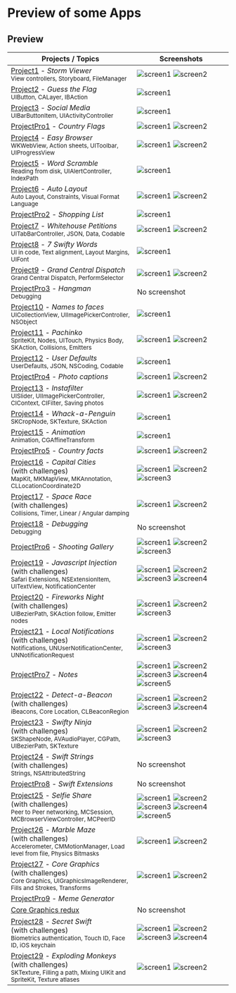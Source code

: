 # Preview of some Apps

## Preview

Projects / Topics                                                                                                                                                            | Screenshots
---                                                                                                                                                                          |---
[Project1](Project1) - *Storm Viewer*                                      <br/><sub> View controllers, Storyboard, FileManager                               </sub> | ![screen1](screenshots/project1SS1.png) ![screen2](screenshots/project1SS2.png) |
[Project2](Project2) - *Guess the Flag*                                        <br/><sub> UIButton, CALayer, IBAction                                             </sub> | ![screen1](screenshots/project2SS1.png) |
[Project3](Project3) - *Social Media*                  <br/><sub> UIBarButtonItem, UIActivityController                                   </sub> | ![screen1](screenshots/project3SS1.png) |
[ProjectPro1](ProjectPro1) - *Country Flags*                                 <br/><sub>                                                                         </sub> | ![screen1](screenshots/projectPro1SS1.png) ![screen2](screenshots/projectPro1SS1.png) |
[Project4](Project4) - *Easy Browser*                                        <br/><sub> WKWebView, Action sheets, UIToolbar, UIProgressView                     </sub> | ![screen1](screenshots/project3SS1.png) ![screen2](screenshots/project4SS2.png) |
[Project5](Project5) - *Word Scramble*                                      <br/><sub> Reading from disk, UIAlertController, IndexPath                         </sub> | ![screen1](screenshots/project5SS1.png) |
[Project6](Project6) - *Auto Layout*                                     <br/><sub> Auto Layout, Constraints, Visual Format Language                        </sub> | ![screen1](screenshots/project6SS1.png) ![screen2](screenshots/project6SS2.png) |
[ProjectPro2](ProjectPro2) - *Shopping List*                                 <br/><sub>                                                                         </sub> | ![screen1](screenshots/projectPro2SS1.png) |
[Project7](Project7) - *Whitehouse Petitions*                                        <br/><sub> UITabBarController, JSON, Data, Codable                                 </sub> | ![screen1](screenshots/project7SS1.png) ![screen2](screenshots/project7SS2.png) |
[Project8](Project8) - *7 Swifty Words*                                        <br/><sub> UI in code, Text alignment, Layout Margins, UIFont                      </sub> | ![screen1](screenshots/project8SS1.png) |
[Project9](Project9) - *Grand Central Dispatch*                                        <br/><sub> Grand Central Dispatch, PerformSelector                                 </sub> | ![screen1](screenshots/project9SS1.png) ![screen2](screenshots/project9SS2.png) |
[ProjectPro3](ProjectPro3) - *Hangman*                                                         <br/><sub> Debugging                                                               </sub> | No screenshot |
[Project10](Project10) - *Names to faces*                           <br/><sub> UICollectionView, UIImagePickerController, NSObject                     </sub> | ![screen1](screenshots/project10SS1.png) |
[Project11](Project11) - *Pachinko*                                      <br/><sub> SpriteKit, Nodes, UITouch, Physics Body, SKAction, Collisions, Emitters </sub> | ![screen1](screenshots/project11SS1.png) ![screen2](screenshots/project11SS1.png) |
[Project12](Project12) - *User Defaults*                                 <br/><sub> UserDefaults, JSON, NSCoding, Codable                                            </sub> | ![screen1](screenshots/project12SS1.png) |
[ProjectPro4](ProjectPro4) - *Photo captions*                             <br/><sub>                                                                         </sub> | ![screen1](screenshots/projectPro4SS1.png) ![screen2](screenshots/projectPro4SS1.png) |
[Project13](Project13) - *Instafilter*                                     <br/><sub> UISlider, UIImagePickerController, CIContext, CIFilter, Saving photos   </sub> | ![screen1](screenshots/project13SS1.png) ![screen2](screenshots/project13SS2.png) |
[Project14](Project14) - *Whack-a-Penguin*                                      <br/><sub> SKCropNode, SKTexture, SKAction                                         </sub> | ![screen1](screenshots/project14SS1.png)
[Project15](Project15) - *Animation*                                                         <br/><sub> Animation, CGAffineTransform                                            </sub> | ![screen1](screenshots/project15SS1.png) |
[ProjectPro5](ProjectPro5) - *Country facts*                             <br/><sub>                                                                         </sub> | ![screen1](screenshots/projectPro4SS1.png) ![screen2](screenshots/projectPro5SS2.png) |
[Project16](Project16) - *Capital Cities* <br/>(with challenges)                                       <br/><sub> MapKit, MKMapView, MKAnnotation, CLLocationCoordinate2D                  </sub> | ![screen1](screenshots/project16SS1.png) ![screen2](screenshots/project16SS2.png) ![screen3](screenshots/project16SS3.png) |
[Project17](Project17) - *Space Race* <br/>(with challenges)                                       <br/><sub> Collisions, Timer, Linear / Angular damping                             </sub> | ![screen1](screenshots/project17SS1.png) ![screen2](screenshots/project17SS2.png) |
[Project18](Project18) - *Debugging*                                                         <br/><sub> Debugging                                                               </sub> | No screenshot |
[ProjectPro6](ProjectPro6) - *Shooting Gallery*                             <br/><sub>                                                                         </sub> | ![screen1](screenshots/projectPro6SS1.png) ![screen2](screenshots/projectPro6SS2.png) ![screen3](screenshots/projectPro6SS2.png) |
[Project19](Project19) - *Javascript Injection* <br/>(with challenges)                                       <br/><sub> Safari Extensions, NSExtensionItem, UITextView, NotificationCenter      </sub> | ![screen1](screenshots/project19SS1.png) ![screen2](screenshots/project19SS2.png) ![screen3](screenshots/project19SS3.png) ![screen4](screenshots/project19SS4.png) |
[Project20](Project20) - *Fireworks Night* <br/>(with challenges)                                       <br/><sub> UIBezierPath, SKAction follow, Emitter nodes                          </sub> | ![screen1](screenshots/project20SS1.png) ![screen2](screenshots/project20SS2.png) ![screen3](screenshots/project20SS3.png) |
[Project21](Project21) - *Local Notifications* <br/>(with challenges)                               <br/><sub> Notifications, UNUserNotificationCenter, UNNotificationRequest          </sub> | ![screen1](screenshots/project21SS1.png) ![screen2](screenshots/project21SS2.png) ![screen3](screenshots/project21SS3.png) |
[ProjectPro7](ProjectPro7) - *Notes*                             <br/><sub>                                                                         </sub> | ![screen1](screenshots/projectPro7SS1.png) ![screen2](screenshots/projectPro7SS2.png) ![screen3](screenshots/projectPro7SS3.png) ![screen4](screenshots/projectPro7SS4.png) ![screen5](screenshots/projectPro7SS5.png) |
[Project22](Project22) - *Detect-a-Beacon* <br/>(with challenges)                                       <br/><sub> iBeacons, Core Location, CLBeaconRegion                                 </sub> | ![screen1](screenshots/project22SS1.png) ![screen2](screenshots/project22SS2.png) ![screen3](screenshots/project22SS3.png) ![screen4](screenshots/project22SS4.png) |
[Project23](Project23) - *Swifty Ninja* <br/>(with challenges)                                       <br/><sub> SKShapeNode, AVAudioPlayer, CGPath, UIBezierPath, SKTexture             </sub> | ![screen1](screenshots/project23SS1.png) ![screen2](screenshots/project23SS2.png) ![screen3](screenshots/project23SS3.png) |
[Project24](Project24) - *Swift Strings* <br/>(with challenges)                                       <br/><sub> Strings, NSAttributedString                                             </sub> | No screenshot |
[ProjectPro8](ProjectPro8) - *Swift Extensions*                             <br/><sub>                                                                         </sub> | No screenshot |
[Project25](Project25) - *Selfie Share* <br/>(with challenges)                                       <br/><sub> Peer to Peer networking, MCSession, MCBrowserViewController, MCPeerID   </sub> | ![screen1](screenshots/project25SS1.png) ![screen2](screenshots/project25SS2.png) ![screen3](screenshots/project25SS3.png) ![screen4](screenshots/project25SS4.png) ![screen5](screenshots/project25SS6.png) |
[Project26](Project26) - *Marble Maze* <br/>(with challenges)                                       <br/><sub> Accelerometer, CMMotionManager, Load level from file, Physics Bitmasks  </sub> | ![screen1](screenshots/project26SS1.png) ![screen2](screenshots/project26SS2.png) 
[Project27](Project27) - *Core Graphics* <br/>(with challenges)                               <br/><sub> Core Graphics, UIGraphicsImageRenderer, Fills and Strokes, Transforms   </sub> | ![screen1](screenshots/project27SS1.png) ![screen2](screenshots/project27SS2.png) |
[ProjectPro9](ProjectPro9) - *Meme Generator*                            <br/><sub>                                                                         </sub> | 
[Core Graphics redux](37-CoreGraphics-Redux)                                       <br/><sub>                                                                         </sub> | No screenshot |
[Project28](38-Project28) - *Secret Swift* <br/>(with challenges)                               <br/><sub> Biometrics authentication, Touch ID, Face ID, iOS keychain              </sub> | ![screen1](screenshots/project28SS1.png) ![screen2](screenshots/project28SS2.png) ![screen3](screenshots/project28SS3.png) ![screen4](screenshots/project28SS4.png) |
[Project29](39-Project29) - *Exploding Monkeys* <br/>(with challenges)                                       <br/><sub> SKTexture, Filling a path, Mixing UIKit and SpriteKit, Texture atlases  </sub> | ![screen1](screenshots/project29SS1.png) ![screen2](screenshots/project29SS2.png) 

